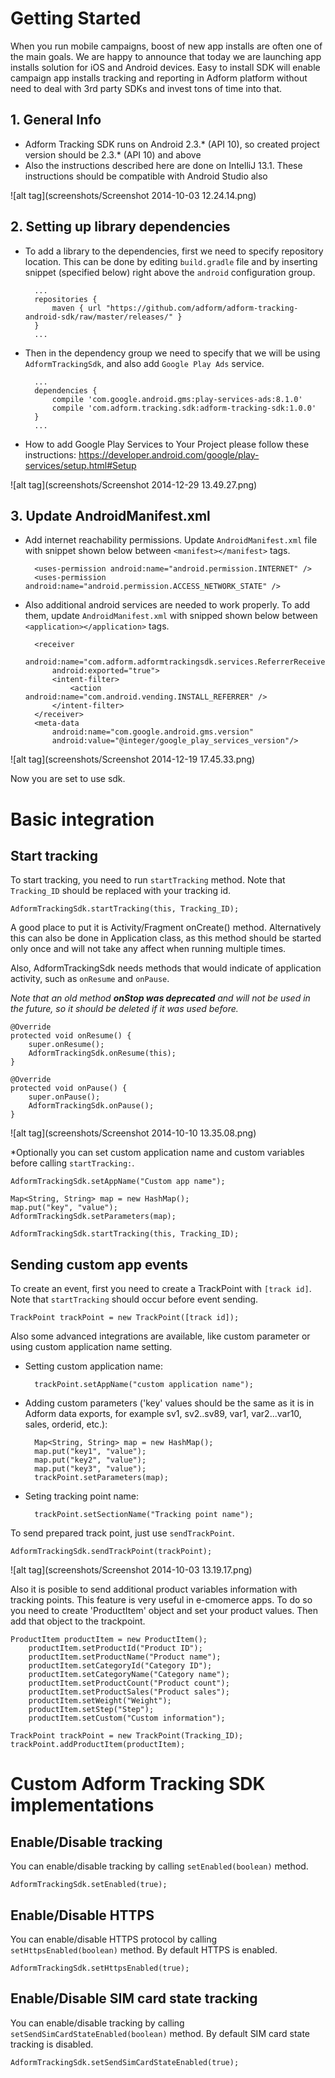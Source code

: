 # Getting Started

When you run mobile campaigns, boost of new app installs are often one of the main goals. We are happy to announce that today we are launching app installs solution for iOS and Android devices. Easy to install SDK will enable campaign app installs tracking and reporting in Adform platform without need to deal with 3rd party SDKs and invest tons of time into that.

## 1. General Info

* Adform Tracking SDK runs on Android 2.3.* (API 10), so created project version should be 2.3.* (API 10) and above
* Also the instructions described here are done on IntelliJ 13.1. These instructions should be compatible with Android Studio also

![alt tag](screenshots/Screenshot 2014-10-03 12.24.14.png)

## 2. Setting up library dependencies

* To add a library to the dependencies, first we need to specify repository location. This can be done by editing `build.gradle` file and by inserting snippet (specified below) right above the `android` configuration group. 

	    ...
		repositories {
    		maven { url "https://github.com/adform/adform-tracking-android-sdk/raw/master/releases/" }
		}
        ...


* Then in the dependency group we need to specify that we will be using `AdformTrackingSdk`, and also add `Google Play Ads` service.
		
	    ...
        dependencies {
		    compile 'com.google.android.gms:play-services-ads:8.1.0'
    		compile 'com.adform.tracking.sdk:adform-tracking-sdk:1.0.0'
        }
        ...
        
* How to add Google Play Services to Your Project please follow these instructions: https://developer.android.com/google/play-services/setup.html#Setup

![alt tag](screenshots/Screenshot 2014-12-29 13.49.27.png)

## 3. Update AndroidManifest.xml


* Add internet reachability permissions. Update `AndroidManifest.xml` file with snippet shown below between `<manifest></manifest>` tags.

		<uses-permission android:name="android.permission.INTERNET" />
		<uses-permission android:name="android.permission.ACCESS_NETWORK_STATE" />
		    
* Also additional android services are needed to work properly. To add them, update `AndroidManifest.xml` with snipped shown below between `<application></application>` tags.

        <receiver
            android:name="com.adform.adformtrackingsdk.services.ReferrerReceiver"
            android:exported="true">
            <intent-filter>
                <action android:name="com.android.vending.INSTALL_REFERRER" />
            </intent-filter>
        </receiver>
        <meta-data
            android:name="com.google.android.gms.version"
            android:value="@integer/google_play_services_version"/>
            
![alt tag](screenshots/Screenshot 2014-12-19 17.45.33.png)

Now you are set to use sdk. 

# Basic integration
## Start tracking
		
To start tracking, you need to 	run `startTracking` method. Note that `Tracking_ID` should be replaced with your tracking id.

	AdformTrackingSdk.startTracking(this, Tracking_ID);
		
A good place to put it is Activity/Fragment onCreate() method. Alternatively this can also be done in Application class, as this method should be started only once and will not take any affect when running multiple times. 

Also, AdformTrackingSdk needs methods that would indicate of application activity, such as `onResume` and `onPause`. 

*Note that an old method* ***onStop was deprecated*** *and will not be used in the future, so it should be deleted if it was used before.*

    @Override
    protected void onResume() {
        super.onResume();
        AdformTrackingSdk.onResume(this);
    }

    @Override
    protected void onPause() {
        super.onPause();
        AdformTrackingSdk.onPause();
    }
    

![alt tag](screenshots/Screenshot 2014-10-10 13.35.08.png)
 
 *Optionally you can set custom application name and custom variables before calling `startTracking:`.
	
	AdformTrackingSdk.setAppName("Custom app name");
	
	Map<String, String> map = new HashMap();
	map.put("key", "value");
	AdformTrackingSdk.setParameters(map);
	
	AdformTrackingSdk.startTracking(this, Tracking_ID);
    		
## Sending custom app events    		
To create an event, first you need to create a TrackPoint with `[track id]`. Note that `startTracking` should occur before event sending.

	TrackPoint trackPoint = new TrackPoint([track id]);
	
Also some advanced integrations are available, like custom parameter or using custom application name setting. 

* Setting custom application name: 

		trackPoint.setAppName("custom application name");
		
* Adding custom parameters ('key' values should be the same as it is in Adform data exports, for example sv1, sv2..sv89, var1, var2...var10, sales, orderid, etc.):
	
		Map<String, String> map = new HashMap();
		map.put("key1", "value");
		map.put("key2", "value");
		map.put("key3", "value");
		trackPoint.setParameters(map);

* Seting tracking point name:
	
		trackPoint.setSectionName("Tracking point name");
		
To send prepared track point, just use `sendTrackPoint`.

	AdformTrackingSdk.sendTrackPoint(trackPoint);

![alt tag](screenshots/Screenshot 2014-10-03 13.19.17.png)

Also it is posible to send additional product variables information with tracking points. This feature is very useful in e-cmomerce apps. To do so you need to create 'ProductItem' object and set your product values. Then add that object to the trackpoint.

	ProductItem productItem = new ProductItem();
    	productItem.setProductId("Product ID");
        productItem.setProductName("Product name");
        productItem.setCategoryId("Category ID");
        productItem.setCategoryName("Category name");
        productItem.setProductCount("Product count");
        productItem.setProductSales("Product sales");
        productItem.setWeight("Weight");
        productItem.setStep("Step");
        productItem.setCustom("Custom information");
        
    TrackPoint trackPoint = new TrackPoint(Tracking_ID);
    trackPoint.addProductItem(productItem);
    
# Custom Adform Tracking SDK implementations

## Enable/Disable tracking
You can enable/disable tracking by calling `setEnabled(boolean)` method.

	AdformTrackingSdk.setEnabled(true);
	
## Enable/Disable HTTPS
You can enable/disable HTTPS protocol by calling `setHttpsEnabled(boolean)` method. By default HTTPS is enabled.

	AdformTrackingSdk.setHttpsEnabled(true);
	
## Enable/Disable SIM card state tracking
You can enable/disable tracking by calling `setSendSimCardStateEnabled(boolean)` method. By default SIM card state tracking is disabled.

	AdformTrackingSdk.setSendSimCardStateEnabled(true);



